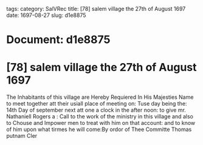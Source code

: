 tags: 
category: SalVRec
title: [78] salem village the 27th of August 1697
date: 1697-08-27
slug: d1e8875




# Document: d1e8875


# [78] salem village the 27th of August 1697

The Inhabitants of this village are Hereby Requiered In His Majesties Name to meet together att their usiall place of meeting on: Tuse day being the: 14th Day of september next att one a clock in the after noon: to give mr. Nathaniell Rogers a : Call to the work of the ministry in this village and also to Chouse and Impower men to treat with him on that account: and to know of him upon what tirmes he will come:By ordor of Thee Committe  Thomas putnam Cler
